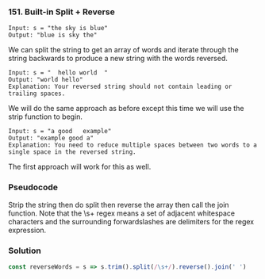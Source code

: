 ### 151. Built-in Split + Reverse 
```
Input: s = "the sky is blue"
Output: "blue is sky the"
```
We can split the string to get an array of words and iterate through the string backwards to produce a new string with the words reversed. 

```
Input: s = "  hello world  "
Output: "world hello"
Explanation: Your reversed string should not contain leading or trailing spaces.
```
We will do the same approach as before except this time we will use the strip function to begin. 

```
Input: s = "a good   example"
Output: "example good a"
Explanation: You need to reduce multiple spaces between two words to a single space in the reversed string.
```
The first approach will work for this as well.

### Pseudocode
Strip the string then do split then reverse the array then call the join function. Note that the \s+ regex means a set of adjacent whitespace characters and the surrounding forwardslashes are delimiters for the regex expression.

### Solution

```js
const reverseWords = s => s.trim().split(/\s+/).reverse().join(' ')
```